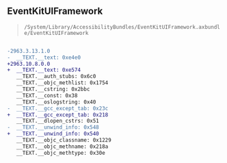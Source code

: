 ## EventKitUIFramework

> `/System/Library/AccessibilityBundles/EventKitUIFramework.axbundle/EventKitUIFramework`

```diff

-2963.3.13.1.0
-  __TEXT.__text: 0xe4e0
+2963.10.8.0.0
+  __TEXT.__text: 0xe574
   __TEXT.__auth_stubs: 0x6c0
   __TEXT.__objc_methlist: 0x1754
   __TEXT.__cstring: 0x2bbc
   __TEXT.__const: 0x38
   __TEXT.__oslogstring: 0x40
-  __TEXT.__gcc_except_tab: 0x23c
+  __TEXT.__gcc_except_tab: 0x218
   __TEXT.__dlopen_cstrs: 0x51
-  __TEXT.__unwind_info: 0x548
+  __TEXT.__unwind_info: 0x540
   __TEXT.__objc_classname: 0x1229
   __TEXT.__objc_methname: 0x218a
   __TEXT.__objc_methtype: 0x30e

```
